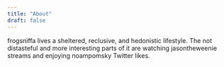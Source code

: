 ```yaml
---
title: "About"
draft: false
---
```


frogsniffa lives a sheltered, reclusive, and hedonistic lifestyle. The not distasteful and more interesting parts of it are watching jasontheweenie streams and enjoying noampomsky Twitter likes.
